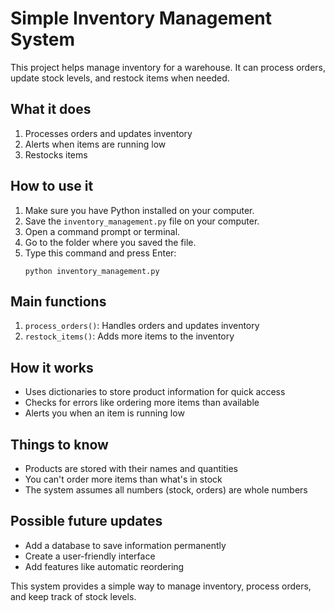 # Simple Inventory Management System

This project helps manage inventory for a warehouse. It can process orders, update stock levels, and restock items when needed.

## What it does

1. Processes orders and updates inventory
2. Alerts when items are running low
3. Restocks items

## How to use it

1. Make sure you have Python installed on your computer.
2. Save the `inventory_management.py` file on your computer.
3. Open a command prompt or terminal.
4. Go to the folder where you saved the file.
5. Type this command and press Enter:
   ```
   python inventory_management.py
   ```

## Main functions

1. `process_orders()`: Handles orders and updates inventory
2. `restock_items()`: Adds more items to the inventory

## How it works

- Uses dictionaries to store product information for quick access
- Checks for errors like ordering more items than available
- Alerts you when an item is running low

## Things to know

- Products are stored with their names and quantities
- You can't order more items than what's in stock
- The system assumes all numbers (stock, orders) are whole numbers

## Possible future updates

- Add a database to save information permanently
- Create a user-friendly interface
- Add features like automatic reordering

This system provides a simple way to manage inventory, process orders, and keep track of stock levels.
